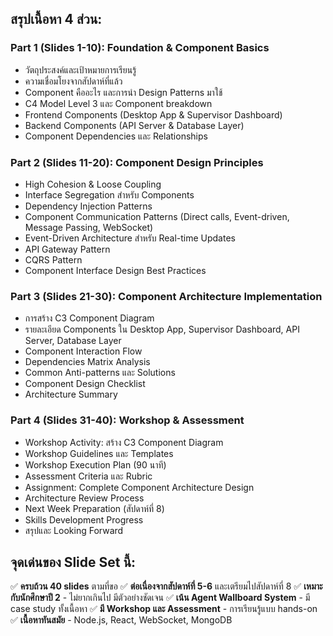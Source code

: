 
## สรุปเนื้อหา 4 ส่วน:

### **Part 1 (Slides 1-10): Foundation & Component Basics**
- วัตถุประสงค์และเป้าหมายการเรียนรู้
- ความเชื่อมโยงจากสัปดาห์ที่แล้ว 
- Component คืออะไร และการนำ Design Patterns มาใช้
- C4 Model Level 3 และ Component breakdown
- Frontend Components (Desktop App & Supervisor Dashboard)
- Backend Components (API Server & Database Layer)
- Component Dependencies และ Relationships

### **Part 2 (Slides 11-20): Component Design Principles**  
- High Cohesion & Loose Coupling
- Interface Segregation สำหรับ Components
- Dependency Injection Patterns
- Component Communication Patterns (Direct calls, Event-driven, Message Passing, WebSocket)
- Event-Driven Architecture สำหรับ Real-time Updates
- API Gateway Pattern
- CQRS Pattern  
- Component Interface Design Best Practices

### **Part 3 (Slides 21-30): Component Architecture Implementation**
- การสร้าง C3 Component Diagram
- รายละเอียด Components ใน Desktop App, Supervisor Dashboard, API Server, Database Layer
- Component Interaction Flow
- Dependencies Matrix Analysis
- Common Anti-patterns และ Solutions
- Component Design Checklist
- Architecture Summary

### **Part 4 (Slides 31-40): Workshop & Assessment**
- Workshop Activity: สร้าง C3 Component Diagram
- Workshop Guidelines และ Templates  
- Workshop Execution Plan (90 นาที)
- Assessment Criteria และ Rubric
- Assignment: Complete Component Architecture Design
- Architecture Review Process
- Next Week Preparation (สัปดาห์ที่ 8)
- Skills Development Progress
- สรุปและ Looking Forward

## จุดเด่นของ Slide Set นี้:

✅ **ครบถ้วน 40 slides** ตามที่ขอ
✅ **ต่อเนื่องจากสัปดาห์ที่ 5-6** และเตรียมไปสัปดาห์ที่ 8
✅ **เหมาะกับนักศึกษาปี 2** - ไม่ยากเกินไป มีตัวอย่างชัดเจน
✅ **เน้น Agent Wallboard System** - มี case study ทั้งเนื้อหา
✅ **มี Workshop และ Assessment** - การเรียนรู้แบบ hands-on  
✅ **เนื้อหาทันสมัย** - Node.js, React, WebSocket, MongoDB

